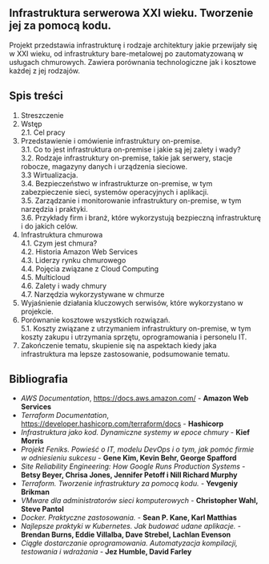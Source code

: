 ## Infrastruktura serwerowa XXI wieku. Tworzenie jej za pomocą kodu.

Projekt przedstawia infrastrukturę i rodzaje architektury jakie przewijały się w XXI wieku, od infrastruktury bare-metalowej po zautomatyzowaną w usługach chmurowych. Zawiera porównania technologiczne jak i kosztowe każdej z jej rodzajów.
<br>

## Spis treści

1. Streszczenie
2. Wstęp<br>
  2.1. Cel pracy<br>
3. Przedstawienie i omówienie infrastruktury on-premise.<br>
  3.1. Co to jest infrastruktura on-premise i jakie są jej zalety i wady?<br>
  3.2. Rodzaje infrastruktury on-premise, takie jak serwery, stacje robocze, magazyny danych i urządzenia sieciowe.<br>
  3.3 Wirtualizacja.<br>
  3.4. Bezpieczeństwo w infrastrukturze on-premise, w tym zabezpieczenie sieci, systemów operacyjnych i aplikacji.<br>
  3.5. Zarządzanie i monitorowanie infrastruktury on-premise, w tym narzędzia i praktyki.<br>
  3.6. Przykłady firm i branż, które wykorzystują bezpieczną infrastrukturę i do jakich celów.<br>
4. Infrastruktura chmurowa<br>
  4.1. Czym jest chmura?<br>
  4.2. Historia Amazon Web Services<br>
  4.3. Liderzy rynku chmurowego<br>
  4.4. Pojęcia związane z Cloud Computing<br>
  4.5. Multicloud<br>
  4.6. Zalety i wady chmury<br>
  4.7. Narzędzia wykorzystywane w chmurze<br>
5. Wyjaśnienie działania kluczowych serwisów, które wykorzystano w projekcie.
6. Porównanie kosztowe wszystkich rozwiązań.<br>
   5.1. Koszty związane z utrzymaniem infrastruktury on-premise, w tym koszty zakupu i utrzymania sprzętu, oprogramowania i personelu IT.
7. Zakończenie tematu, skupienie się na aspektach kiedy jaka infrastruktura ma lepsze zastosowanie, podsumowanie tematu.

## Bibliografia

* _AWS Documentation_, https://docs.aws.amazon.com/ - __Amazon Web Services__
* _Terraform Documentation_, https://developer.hashicorp.com/terraform/docs - __Hashicorp__
* _Infrastruktura jako kod. Dynamiczne systemy w epoce chmury_ - __Kief Morris__
* _Projekt Feniks. Powieść o IT, modelu DevOps i o tym, jak pomóc firmie w odniesieniu sukcesu_ - __Gene Kim, Kevin Behr, George Spafford__
* _Site Reliability Engineering: How Google Runs Production Systems_ - __Betsy Beyer, Chrisa Jones, Jennifer Petoff i Nill Richard Murphy__
* _Terraform. Tworzenie infrastruktury za pomocą kodu._ - __Yevgeniy Brikman__
* _VMware dla administratorów sieci komputerowych_ - __Christopher Wahl, Steve Pantol__
* _Docker. Praktyczne zastosowania._ - __Sean P. Kane, Karl Matthias__
* _Najlepsze praktyki w Kubernetes. Jak budować udane aplikacje._ - __Brendan Burns, Eddie Villalba, Dave Strebel, Lachlan Evenson__
* _Ciągłe dostarczanie oprogramowania. Automatyzacja kompilacji, testowania i wdrażania_ - __Jez Humble, David Farley__
